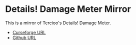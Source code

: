 # Details! Damage Meter Mirror

This is a mirror of Tercioo's Details! Damage Meter.

- [Curseforge URL](https://www.curseforge.com/wow/addons/details)
- [Github URL](https://github.com/Tercioo/Details-Damage-Meter)